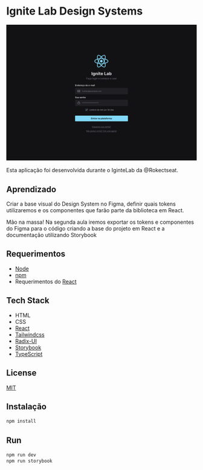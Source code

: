 # Ignite Lab Design Systems

![Cover](./design/cover.png)

Esta aplicação foi desenvolvida durante o IginteLab da @Rokectseat.

## Aprendizado

Criar a base visual do Design System no Figma, definir quais tokens utilizaremos e os componentes que farão parte da biblioteca em React.

Mão na massa! Na segunda aula iremos exportar os tokens e componentes do Figma para o código criando a base do projeto em React e a documentação utilizando Storybook

## Requerimentos

- [Node](https://nodejs.org)
- [npm](https://www.npmjs.com)
- Requerimentos do [React](https://reactjs.org)

## Tech Stack
- HTML
- CSS
- [React](https://reactjs.org)
- [Tailwindcss](https://tailwindcss.com/)
- [Radix-UI](https://www.radix-ui.com/)
- [Storybook](https://storybook.js.org/)
- [TypeScript](https://www.typescriptlang.org)

## License
[MIT](https://choosealicense.com/licenses/mit/)

## Instalação

```bash
npm install
```

## Run
```
npm run dev
npm run storybook
```